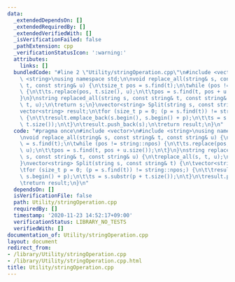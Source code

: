 ```yaml
---
data:
  _extendedDependsOn: []
  _extendedRequiredBy: []
  _extendedVerifiedWith: []
  _isVerificationFailed: false
  _pathExtension: cpp
  _verificationStatusIcon: ':warning:'
  attributes:
    links: []
  bundledCode: "#line 2 \"Utility/stringOperation.cpp\"\n#include <vector>\n#include\
    \ <string>\nusing namespace std;\n\nvoid replace_all(string& s, const string&\
    \ t, const string& u) {\n\tsize_t pos = s.find(t);\n\twhile (pos != string::npos)\
    \ {\n\t\ts.replace(pos, t.size(), u);\n\t\tpos = s.find(t, pos + u.size());\n\t\
    }\n}\nstring replaced_all(string s, const string& t, const string& u) {\n\treplace_all(s,\
    \ t, u);\n\treturn s;\n}\nvector<string> Split(string s, const string& t) {\n\t\
    vector<string> result;\n\tfor (size_t p = 0; (p = s.find(t)) != string::npos;)\
    \ {\n\t\tresult.emplace_back(s.begin(), s.begin() + p);\n\t\ts = s.substr(p +\
    \ t.size());\n\t}\n\tresult.push_back(s);\n\treturn result;\n}\n"
  code: "#pragma once\n#include <vector>\n#include <string>\nusing namespace std;\n\
    \nvoid replace_all(string& s, const string& t, const string& u) {\n\tsize_t pos\
    \ = s.find(t);\n\twhile (pos != string::npos) {\n\t\ts.replace(pos, t.size(),\
    \ u);\n\t\tpos = s.find(t, pos + u.size());\n\t}\n}\nstring replaced_all(string\
    \ s, const string& t, const string& u) {\n\treplace_all(s, t, u);\n\treturn s;\n\
    }\nvector<string> Split(string s, const string& t) {\n\tvector<string> result;\n\
    \tfor (size_t p = 0; (p = s.find(t)) != string::npos;) {\n\t\tresult.emplace_back(s.begin(),\
    \ s.begin() + p);\n\t\ts = s.substr(p + t.size());\n\t}\n\tresult.push_back(s);\n\
    \treturn result;\n}\n"
  dependsOn: []
  isVerificationFile: false
  path: Utility/stringOperation.cpp
  requiredBy: []
  timestamp: '2020-11-23 14:52:17+09:00'
  verificationStatus: LIBRARY_NO_TESTS
  verifiedWith: []
documentation_of: Utility/stringOperation.cpp
layout: document
redirect_from:
- /library/Utility/stringOperation.cpp
- /library/Utility/stringOperation.cpp.html
title: Utility/stringOperation.cpp
---
```

